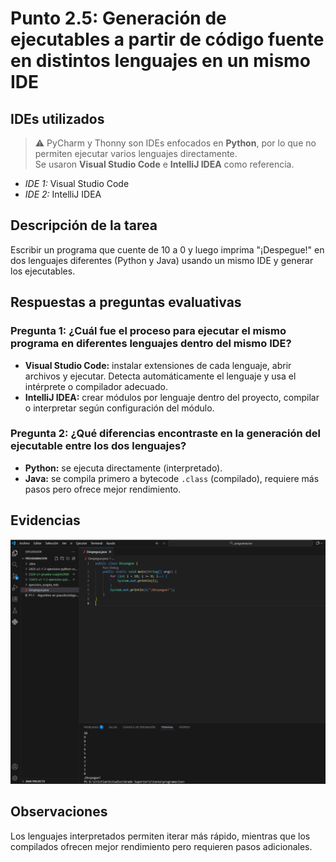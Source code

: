 # Punto 2.5: Generación de ejecutables a partir de código fuente en distintos lenguajes en un mismo IDE

## IDEs utilizados  
> ⚠️ PyCharm y Thonny son IDEs enfocados en **Python**, por lo que no permiten ejecutar varios lenguajes directamente.  
> Se usaron **Visual Studio Code** e **IntelliJ IDEA** como referencia.
- *IDE 1:* Visual Studio Code 
- *IDE 2:* IntelliJ IDEA

## Descripción de la tarea
Escribir un programa que cuente de 10 a 0 y luego imprima "¡Despegue!" en dos lenguajes diferentes (Python y Java) usando un mismo IDE y generar los ejecutables.

## Respuestas a preguntas evaluativas
### Pregunta 1: ¿Cuál fue el proceso para ejecutar el mismo programa en diferentes lenguajes dentro del mismo IDE?
- **Visual Studio Code:** instalar extensiones de cada lenguaje, abrir archivos y ejecutar. Detecta automáticamente el lenguaje y usa el intérprete o compilador adecuado.  
- **IntelliJ IDEA:** crear módulos por lenguaje dentro del proyecto, compilar o interpretar según configuración del módulo.

### Pregunta 2: ¿Qué diferencias encontraste en la generación del ejecutable entre los dos lenguajes?
- **Python:** se ejecuta directamente (interpretado).  
- **Java:** se compila primero a bytecode `.class` (compilado), requiere más pasos pero ofrece mejor rendimiento.

## Evidencias
![Captura 1](./capturas/11.png)

## Observaciones
Los lenguajes interpretados permiten iterar más rápido, mientras que los compilados ofrecen mejor rendimiento pero requieren pasos adicionales.

